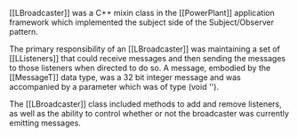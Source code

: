[[LBroadcaster]] was a C++ mixin class in the [[PowerPlant]] application framework which  implemented the subject side of the Subject/Observer pattern.

The primary responsibility of an [[LBroadcaster]] was maintaining a set of [[LListeners]] that could receive messages and then sending the messages to those listeners when directed to do so.  A message, embodied by the [[MessageT]] data type, was a 32 bit integer message and was accompanied by a parameter which was of type (void '').

The [[LBroadcaster]] class included methods to add and remove listeners, as well as the ability to control whether or not the broadcaster was currently emitting messages.
